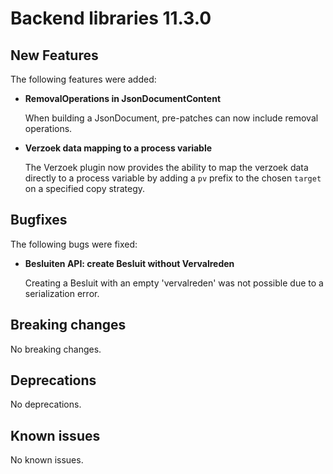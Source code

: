 # Backend libraries 11.3.0

## New Features

The following features were added:

* **RemovalOperations in JsonDocumentContent**
  
  When building a JsonDocument, pre-patches can now include removal operations.

* **Verzoek data mapping to a process variable**

  The Verzoek plugin now provides the ability to map the verzoek data directly to a process variable by adding a `pv` prefix to the chosen `target` on a specified copy strategy.

## Bugfixes

The following bugs were fixed:

* **Besluiten API: create Besluit without Vervalreden**

  Creating a Besluit with an empty 'vervalreden' was not possible due to a serialization error.

## Breaking changes

No breaking changes.

## Deprecations

No deprecations.

## Known issues

No known issues.
